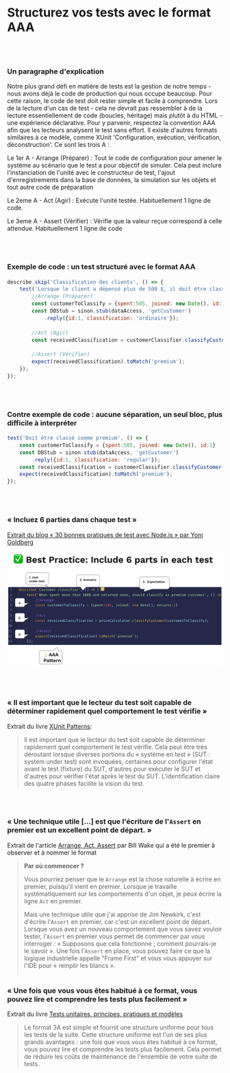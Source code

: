 # Structurez vos tests avec le format AAA

<br/><br/>

### Un paragraphe d'explication
Notre plus grand défi en matière de tests est la gestion de notre temps - nous avons déjà le code de production qui nous occupe beaucoup. Pour cette raison, le code de test doit rester simple et facile à comprendre. Lors de la lecture d'un cas de test - cela ne devrait pas ressembler à de la lecture essentiellement de code (boucles, héritage) mais plutôt à du HTML - une expérience déclarative. Pour y parvenir, respectez la convention AAA afin que les lecteurs analysent le test sans effort. Il existe d'autres formats similaires à ce modèle, comme XUnit 'Configuration, exécution, vérification, déconstruction'. Ce sont les trois A :

Le 1er A - Arrange (Préparer) : Tout le code de configuration pour amener le système au scénario que le test a pour objectif de simuler. Cela peut inclure l'instanciation de l'unité avec le constructeur de test, l'ajout d'enregistrements dans la base de données, la simulation sur les objets et tout autre code de préparation

Le 2eme A - Act (Agir) : Exécute l'unité testée. Habituellement 1 ligne de code.

Le 3eme A - Assert (Vérifier) : Vérifie que la valeur reçue correspond à celle attendue. Habituellement 1 ligne de code


<br/><br/>

### Exemple de code : un test structuré avec le format AAA
```javascript
describe.skip('Classification des clients', () => {
    test('Lorsque le client a dépensé plus de 500 $, il doit être classé comme premium', () => {
        //Arrange (Préparer)
        const customerToClassify = {spent:505, joined: new Date(), id:1}
        const DBStub = sinon.stub(dataAccess, 'getCustomer')
            .reply({id:1, classification: 'ordinaire'});

        //Act (Agir)
        const receivedClassification = customerClassifier.classifyCustomer(customerToClassify);

        //Assert (Vérifier)
        expect(receivedClassification).toMatch('premium');
    });
});
```

<br/><br/>

### Contre exemple de code : aucune séparation, un seul bloc, plus difficile à interpréter
```javascript
test('Doit être classé comme premium', () => {
    const customerToClassify = {spent:505, joined: new Date(), id:1}
    const DBStub = sinon.stub(dataAccess, 'getCustomer')
        .reply({id:1, classification: 'regular'});
    const receivedClassification = customerClassifier.classifyCustomer(customerToClassify);
    expect(receivedClassification).toMatch('premium');
});
```

<br/><br/>

###  « Incluez 6 parties dans chaque test »

 [Extrait du blog « 30 bonnes pratiques de test avec Node.js » par Yoni Goldberg](https://medium.com/@me_37286/yoni-goldberg-javascript-nodejs-testing-best-practices-2b98924c9347)

 ![Un exemple de rapport de test](../../assets/images/6-parts-in-test.jpg "Un exemple de rapport de test")

<br/><br/>

### « Il est important que le lecteur du test soit capable de déterminer rapidement quel comportement le test vérifie »
Extrait du livre [XUnit Patterns](http://xunitpatterns.com/Four%20Phase%20Test.html):

> Il est important que le lecteur du test soit capable de déterminer rapidement quel comportement le test vérifie. Cela peut être très déroutant lorsque diverses portions du « système en test » (SUT : system under test) sont invoquées, certaines pour configurer l'état avant le test (fixture) du SUT, d'autres pour exécuter le SUT et d'autres pour vérifier l'état après le test du SUT. L'identification claire des quatre phases facilite la vision du test.

<br/><br/>

### « Une technique utile [...] est que l'écriture de l'`Assert` en premier est un excellent point de départ. »
Extrait de l'article [Arrange, Act, Assert](https://xp123.com/articles/3a-arrange-act-assert/) par Bill Wake qui a été le premier à observer et à nommer le format

> **Par où commencer ?**
>
> Vous pourriez penser que le `Arrange` est la chose naturelle à écrire en premier, puisqu'il vient en premier.
> Lorsque je travaille systématiquement sur les comportements d'un objet, je peux écrire la ligne `Act` en premier. 
>
> Mais une technique utile que j'ai apprise de Jim Newkirk, c'est d'écrire l'`Assert` en premier, car c'est un excellent point de départ. Lorsque vous avez un nouveau comportement que vous savez vouloir tester, l'`Assert` en premier vous permet de commencer par vous interroger : « Supposons que cela fonctionne ; comment pourrais-je le savoir ». Une fois l'`Assert` en place, vous pouvez faire ce que la logique industrielle appelle "Frame First" et vous vous appuyer sur l'IDE pour « remplir les blancs ».
<br/><br/>

### « Une fois que vous vous êtes habitué à ce format, vous pouvez lire et comprendre les tests plus facilement »
Extrait du livre [Tests unitaires, principes, pratiques et modèles](https://freecontent.manning.com/making-better-unit-tests-part-1-the-aaa-pattern/)
> Le format 3A est simple et fournit une structure uniforme pour tous les tests de la suite. Cette structure uniforme est l'un de ses plus grands avantages : une fois que vous vous êtes habitué à ce format, vous pouvez lire et comprendre les tests plus facilement. Cela permet de réduire les coûts de maintenance de l'ensemble de votre suite de tests.
